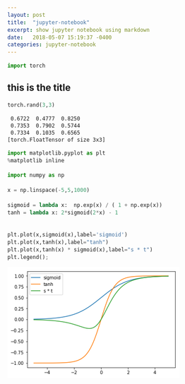 ```yaml
---
layout: post
title:  "jupyter-notebook"
excerpt: show jupyter notebook using markdown
date:   2018-05-07 15:19:37 -0400
categories: jupyter-notebook
---
```



```python
import torch
```

## this is the title 


```python
torch.rand(3,3)
```




    
     0.6722  0.4777  0.8250
     0.7353  0.7902  0.5744
     0.7334  0.1035  0.6565
    [torch.FloatTensor of size 3x3]




```python
import matplotlib.pyplot as plt
%matplotlib inline

import numpy as np

x = np.linspace(-5,5,1000)

sigmoid = lambda x:  np.exp(x) / ( 1 + np.exp(x))
tanh = lambda x: 2*sigmoid(2*x) - 1


plt.plot(x,sigmoid(x),label='sigmoid')
plt.plot(x,tanh(x),label="tanh")
plt.plot(x,tanh(x) * sigmoid(x),label="s * t")
plt.legend();
```


![png](/assets/output_4_0.png)
